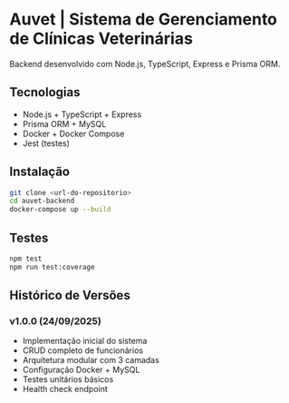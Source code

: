 # Auvet | Sistema de Gerenciamento de Clínicas Veterinárias

Backend desenvolvido com Node.js, TypeScript, Express e Prisma ORM.

## Tecnologias

- Node.js + TypeScript + Express
- Prisma ORM + MySQL
- Docker + Docker Compose
- Jest (testes)

## Instalação

```bash
git clone <url-do-repositorio>
cd auvet-backend
docker-compose up --build
```

## Testes

```bash
npm test
npm run test:coverage
```

## Histórico de Versões

### v1.0.0 (24/09/2025)
- Implementação inicial do sistema
- CRUD completo de funcionários
- Arquitetura modular com 3 camadas
- Configuração Docker + MySQL
- Testes unitários básicos
- Health check endpoint
